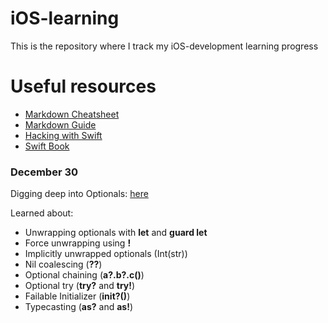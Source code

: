 # iOS-learning
This is the repository where I track my iOS-development learning progress

# Useful resources
* [Markdown Cheatsheet](https://github.com/adam-p/markdown-here/wiki/Markdown-Cheatsheet)
* [Markdown Guide](https://www.markdownguide.org/basic-syntax/)
* [Hacking with Swift](https://www.hackingwithswift.com)
* [Swift Book](https://swiftbook.ru)

### December 30
Digging deep into Optionals: [here](https://www.hackingwithswift.com/100/12)

Learned about:
* Unwrapping optionals with **let** and **guard let**
* Force unwrapping using **!**
* Implicitly unwrapped optionals (Int(str))
* Nil coalescing (**??**)
* Optional chaining (**a?.b?.c()**)
* Optional try (**try?** and **try!**)
* Failable Initializer (**init?()**)
* Typecasting (**as?** and **as!**)
